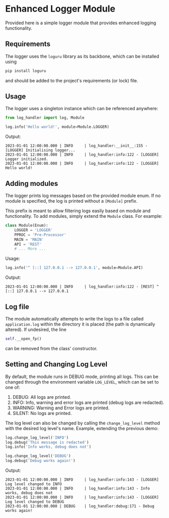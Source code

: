 # Enhanced Logger Module

Provided here is a simple logger module that provides enhanced logging functionality.

## Requirements

The logger uses the `loguru` library as its backbone, which can be installed using

```bash
pip install loguru
```

and should be added to the project's requirements (or lock) file.

## Usage

The logger uses a singleton instance which can be referenced anywhere:

```python
from log_handler import log, Module

log.info('Hello world!', module=Module.LOGGER)
```

Output:

```
2023-01-01 12:00:00.000 | INFO     | log_handler:__init__:155 - [LOGGER] Initialising logger...
2023-01-01 12:00:00.000 | INFO     | log_handler:info:122 - [LOGGER] Logger initialized.
2023-01-01 12:00:00.000 | INFO     | log_handler:info:122 - [LOGGER] Hello world!
```

## Adding modules

The logger prints log messages based on the provided module enum. If no module is specified, the log is printed without a `[Module]` prefix.

This prefix is meant to allow filtering logs easily based on module and functionality. To add modules, simply extend the `Module` class. For example:

```python
class Module(Enum):
    LOGGER = 'LOGGER'
    PPROC = 'Pre-Processor'
    MAIN = 'MAIN'
    API = 'REST'
    # ... More ...
```

Usage:

```python
log.info('^ [::] 127.0.0.1 --> 127.0.0.1', module=Module.API)
```

Output:

```
2023-01-01 12:00:00.000 | INFO     | log_handler:info:122 - [REST] ^ [::] 127.0.0.1 --> 127.0.0.1
```

## Log file

The module automatically attempts to write the logs to a file called `application.log` within the directory it is placed (the path is dynamically altered). If undesired, the line

```python
self.__open_fp()
```

can be removed from the class' constructor.

## Setting and Changing Log Level

By default, the module runs in DEBUG mode, printing all logs. This can be changed through the environment variable `LOG_LEVEL`, which can be set to one of:

1. DEBUG: All logs are printed.
2. INFO: Info, warning and error logs are printed (debug logs are redacted).
3. WARNING: Warning and Error logs are printed.
4. SILENT: No logs are printed.

The log level can also be changed by calling the `change_log_level` method with the desired log level's name. Example, extending the previous demo:

```python
log.change_log_level('INFO')
log.debug('This message is redacted')
log.info('Info works, debug does not')

log.change_log_level('DEBUG')
log.debug('Debug works again!')
```

Output:

```
2023-01-01 12:00:00.000 | INFO     | log_handler:info:143 - [LOGGER] Log level changed to INFO
2023-01-01 12:00:00.000 | INFO     | log_handler:info:143 - Info works, debug does not
2023-01-01 12:00:00.000 | INFO     | log_handler:info:143 - [LOGGER] Log level changed to DEBUG
2023-01-01 12:00:00.000 | DEBUG    | log_handler:debug:171 - Debug works again!
```
